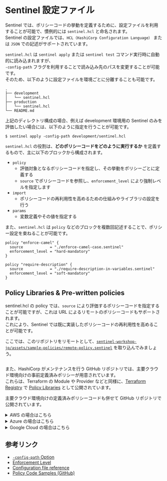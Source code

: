 # Sentinel 設定ファイル

Sentinel では、ポリシーコードの挙動を定義するために、設定ファイルを利用することが可能で、慣例的には `sentinel.hcl` と命名されます。 \
Sentinel の設定ファイルでは、`HCL（HashiCorp Configuration Language）` または `JSON` での記述がサポートされています。

`sentinel.hcl` は `sentinel apply` または `sentinel test` コマンド実行時に自動的に読み込まれますが、 \
`-config-path` フラグを利用することで読み込み先のパスを変更することが可能です。　\
そのため、以下のように設定ファイルを環境ごとに分離することも可能です。

```tree
.
├── development
│   └── sentinel.hcl
├── production
│   └── sentinel.hcl
└── README.md
```

上記のディレクトリ構成の場合、例えば development 環境用の Sentinel のみを評価したい場合には、以下のように指定を行うことが可能です。

```shell
$ sentinel apply -config-path development/sentinel.hcl
```

`sentinel.hcl` の役割は、**どのポリシーコードをどのように実行するか** を定義するもので、主に以下のブロックから構成されます。
- `policy`
  - 評価対象となるポリシーコードを指定し、その挙動をポリシーごとに定義する
  - `source` でポリシーコードを参照し、`enforcement_level` により強制レベルを指定します
- `import`
  - ポリシーコードの再利用性を高めるための仕組みやライブラリの設定を行う
- `params`
  - 変数定義やその値を指定する

また、`sentinel.hcl` は `policy` などのブロックを複数回記述することで、ポリシー設定を束ねることが可能です。

```hcl
policy "enforce-camel" {
  source            = "./enforce-camel-case.sentinel"
  enforcement_level = "hard-mandatory"
}

policy "require-description" {
  source            = "./require-description-in-variables.sentinel"
  enforcement_level = "soft-mandatory"
}
```

## Policy Libraries & Pre-written policies

sentinel.hcl の policy では、`source` により評価するポリシーコードを指定することが可能ですが、これは URL によるリモートのポリシーコードもサポートされます。 \
これにより、Sentinel では既に実装したポリシーコードの再利用性を高めることが可能です。

ここでは、このリポジトリをリモートとして、[`sentinel-workshop-jp/assets/sample-policies/remote-policy.sentinel`](../assets/sample-policies/remote-policy.sentinel) を取り込んでみましょう。

```shell

```

また、HashiCorp がメンテナンスを行う GitHub リポジトリでは、主要クラウド環境向けの事前定義済みポリシーが用意されています。 \
これらは、Terraform の Module や Provider などと同様に、[Terraform Registry](https://registry.terraform.io/) で [Policy Libraries](https://registry.terraform.io/browse/policies) として公開されています。

主要クラウド環境向けの定義済みポリシーコードも併せて GitHub リポジトリで公開されています。

<details><summary>AWS の場合はこちら</summary>

[CIS Benchmark](https://docs.aws.amazon.com/ja_jp/securityhub/latest/userguide/cis-aws-foundations-benchmark.html) 準拠: <https://github.com/hashicorp/policy-library-CIS-Policy-Set-for-AWS-Terraform> \
[FSBP Benchmark](https://docs.aws.amazon.com/ja_jp/securityhub/latest/userguide/fsbp-standard.html) 準拠: <https://github.com/hashicorp/policy-library-FSBP-Policy-Set-for-AWS-Terraform> \
Networks: <https://github.com/hashicorp/policy-library-aws-networking-terraform>

</details>

<details><summary>Azure の場合はこちら</summary>

Computes: <https://github.com/hashicorp/policy-library-azure-compute-terraform> \
Networks: <https://github.com/hashicorp/policy-library-azure-networking-terraform> \
Storages: <https://github.com/hashicorp/policy-library-azure-storage-terraform> \
Databases: <https://github.com/hashicorp/policy-library-azure-databases-terraform>

</details>

<details><summary>Google Cloud の場合はこちら</summary>

Computes: <https://github.com/hashicorp/policy-library-gcp-compute-terraform> \
Networks: <https://github.com/hashicorp/policy-library-gcp-networking-terraform> \
Storages: <https://github.com/hashicorp/policy-library-gcp-storage-terraform> \
Databases: <https://github.com/hashicorp/policy-library-gcp-databases-terraform>

</details>


## 参考リンク
- [`-config-path` Option](https://developer.hashicorp.com/sentinel/docs/commands/apply#config-path)
- [Enforcement Level](https://developer.hashicorp.com/sentinel/docs/concepts/enforcement-levels)
- [Configuration file reference](https://developer.hashicorp.com/sentinel/docs/configuration#configuration-file-reference)
- [Policy Code Samples (GitHub)](https://github.com/hashicorp/terraform-sentinel-policies)
